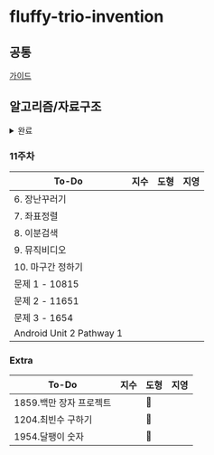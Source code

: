 # fluffy-trio-invention

## 공통
[가이드](./GUIDE.md)

## 알고리즘/자료구조


<details>
<summary>완료</summary>
<div markdown="1">

### 1주차
| To-Do | 지수 | 도형 | 지영 |
| ------- | ------- | ------ | ------ | 
|1. 문자 찾기| ✨ | :snowflake: | 📕 |
|2. 대소문자 변환| ✨ | :hibiscus: | 📙 |
|3. 문장 속 단어| ✨ | :snowflake: | 📒 |
|4. 단어 뒤집기| ✨ | :hibiscus: | 📗 |
|5. 특정 문자 뒤집기| ✨ | :snowflake:| 📘 |
|문제 1 - 15904 | 🍀 | :hibiscus: | ✔ |
|문제 2 - 14584 | 🍀 | :snowflake: | ✔ |
|문제 3 - 1316  | 🍀 | :hibiscus: | ✔ |
  
  
### 2주차
| To-Do | 지수 | 도형 | 지영 |
| ------- | ------- | ------ | ------ | 
|6. 중복 문자 제거| ✨ | :new_moon: | 📕 |
|7. 회문문자열| ✨ | :waxing_crescent_moon: | 📙 |
|8. 유효한 팰린드롬| ✨ | :first_quarter_moon: | 📒 |
|9. 숫자만 추출| ✨ | :waxing_gibbous_moon: | 📗 |
|10. 가장 짧은 문자거리| ✨ | :full_moon: | 📘 |
|문제 1 - 20540 | 🍀 | :waning_gibbous_moon: | ✔ |
|문제 2 - 20944 | 🍀 | :last_quarter_moon: | ✔ |
|문제 3 - 3028 | 🍀 | :waning_crescent_moon: | ✔ |
|특별 문제 - 가장 큰 수 |  |  |  |


### 3주차
| To-Do | 지수 | 도형 | 지영 |
| ------- | ------- | ------ | ------ |
|11. 문자열 압축| ✨ | :football: | 📕 |
|12. 암호| ✨ | :basketball: | 📙 |
|1. 큰 수 출력하기| ✨ | :soccer: | 📒 |
|2. 보이는 학생| ✨ | :baseball: | 📗 |
|3. 가위바위보| ✨ | :tennis: | 📘 |
|문제 1 - 10173 | 🍀 | :8ball: | ✔ |
|문제 2 - 5218 | 🍀 | :bowling: | ✔ |
|문제 3 - 2857 | 🍀 | :golf: | ✔ |


### 4주차
| To-Do | 지수 | 도형 | 지영 |
| ------- | ------- | ------ | ------ |
|4. 피보나치 수열| ✨ | :apple: | 📕 |
|5. 소수(에라토스테네스 체)| ✨ | :tangerine: | 📙 |
|6. 뒤집은 소수| ✨ | :lemon: | 📒  |
|7. 점수계산| ✨ | :melon: | 📗 |
|8. 등수구하기| ✨ | :grapes: | 📘 |
|문제 1 - 11383 | 🍀 | :green_apple: | ✔ |
|문제 2 - 1357 | 🍀 | :banana: | ✔ |
|문제 3 - 10205 | 🍀 | :cherries: | ✔ |


### 5주차
| To-Do | 지수 | 도형 | 지영 |
| ------- | ------- | ------ | ------ |
|9. 격자판 최대합| ✨ | :heart: | 📕 |
|10. 봉우리| ✨ | :yellow_heart: | 📙 |
|11. 임시반장정하기| ✨ | :green_heart: | 📒 |
|12. 멘토링| ✨ | :blue_heart: | 📗 |
|1. 두 배열 합치기| ✨ | :purple_heart: | 📘 |
|문제 1 - 5671 | 🍀 | :two_hearts: | ✔ |
|문제 2 - 14653 |  | :cupid: |  |
|문제 3 - 1769 | 🍀 | :sparkling_heart: | ✔ |


### 6주차
| To-Do | 지수 | 도형 | 지영 |
| ------- | ------- | ------ | ------ |
|2. 공통원소구하기| ✨ | :maple_leaf: | 📕 |
|3. 최대매출| ✨ | :mushroom: | 📙 |
|4. 연속부분순열| ✨ | :cactus: | 📒 |
|문제 1 - 2003 | 🍀 | :evergreen_tree: | ✔ |
|문제 2 - 2018 | 🍀 | :blossom: | ✔ |
|문제 3 - 2075 | 🍀 | :sunflower: | ✔ |
|문제 4 - 11728 | 🍀 | :palm_tree: | ✔ |


### 7주차
| To-Do | 지수 | 도형 | 지영 |
| ------- | ------- | ------ | ------ |
|5. 연속된 자연수의 합| ✨ | :fish: | 📕 |
|6. 연속된 자연수의 합(수학)| ✨ | :whale: | 📙 |
|7. 최대 길이 연속부분수열| ✨ | :dolphin: | 📒 |
|1. 학급회장| ✨ | :shell: | 📗 |
|2. 아나그램| ✨ | :blowfish: | 📘 |
|문제 1 - 2531 | 🍀 | :penguin: | ✔ |
|문제 2 - 7785 | 🍀 | :turtle: | ✔ |
|문제 3 - 17219 | 🍀 | :octopus: | ✔ |
|Android Unit 1 Pathway 1 | 💖 | :tropical_fish: | 💌 |


### 8주차
| To-Do | 지수 | 도형 | 지영 |
| ------- | ------- | ------ | ------ |
|3. 매출액의 종류| ✨ | :pizza: | 📕 |
|4. 모든 아나그램 찾기| ✨ | :hamburger: | 📙 |
|5. K번째 큰 수| ✨ | :fries: | 📒 |
|1. 올바른 괄호| ✨ | :spaghetti: | 📗 |
|2. 괄호문자제거| ✨ | :stew: | 📘 |
|문제 1 - 3077| 🍀 | :ice_cream: | ✔ |
|문제 2 - 11866| 🍀 | :cake: | ✔ |
|문제 3 - 4949| 🍀 | :custard: | ✔ |
|Android Unit 1 Pathway 2| 💖 | :cookie: | 💌 |
|Stack - https://youtu.be/whVUYv0Leg0| 🎶 | :chocolate_bar: | 👀 |
|Queue - https://youtu.be/W3jNbNGyjMs| 🎶 | :lollipop: | 👀 |


### 9주차
| To-Do | 지수 | 도형 | 지영 |
| ------- | ------- | ------ | ------ |
|3. 크레인 인형뽑기| ✨ | :spades: | 📕 |
|4. 후위식 연산| ✨ | :hearts: | 📙 |
|5. 쇠막대기| ✨ | :clubs: | 📒 |
|6. 공주구하기| ✨ | :diamonds: | 📗 |
|7. 교육과정설계| ✨ | :black_joker: | 📘 |
|8. 응급실| ✨ | :flower_playing_cards: | 📔 |
|문제 1 - 1966| 🍀 | :dart: | ✔ |
|문제 2 - 17952| 🍀 | :video_game: | ✔ |
|Android Unit 1 Pathway 3| 💖 | :game_die: | 💌 |
  
  
### 10주차
| To-Do | 지수 | 도형 | 지영 |
| ------- | ------- | ------ | ------ |
|1. 선택정렬| ✨ | :peach: | 📕 |
|2. 버블정렬| ✨ | :peach: | 📙 |
|3. 삽입정렬| ✨ | :peach: | 📒 |
|4. LRU| ✨ | :peach: |  |
|5. 중복확인| ✨ | :peach: |  |
|문제 1 - 2750| 🍀 | :snowflake: | ✔ |
|문제 2 - 1517|  | :snowflake: | ✔ |
|문제 3 - 2750| 🍀 | :snowflake: | ✔ |
|문제 4 - 1713| 🍀 | :snowflake: |  |
|Android Unit 1 Pathway 4| 💖 | :snowflake: |  |
  
</div>
</details>


### 11주차
| To-Do | 지수 | 도형 | 지영 |
| ------- | ------- | ------ | ------ |
|6. 장난꾸러기|  |  |  |
|7. 좌표정렬|  |  |  |
|8. 이분검색|  |  |  |
|9. 뮤직비디오|  |  |  |
|10. 마구간 정하기|  |  |  |
|문제 1 - 10815|  |  |  |
|문제 2 - 11651|  |  |  |
|문제 3 - 1654|  |  |  |
|Android Unit 2 Pathway 1|  |  |  |


### Extra
| To-Do | 지수 | 도형 | 지영 |
| ------- | ------- | ------ | ------ |
|1859.백만 장자 프로젝트|  | :paw_prints: |  |
|1204.최빈수 구하기|  | :paw_prints: |  |
|1954.달팽이 숫자|  | :paw_prints: |  |
